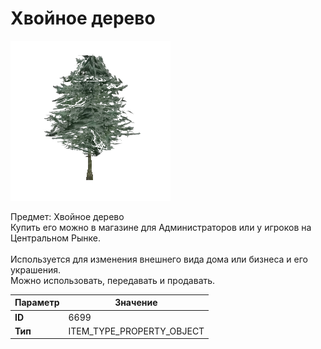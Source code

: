 # Хвойное дерево

![Item Image](../img/6699.webp?raw=true)

Предмет: Хвойное дерево<br>Купить его можно в магазине для Администраторов или у игроков на Центральном Рынке.<br><br>Используется для изменения внешнего вида дома или бизнеса и его украшения.<br>Можно использовать, передавать и продавать.


| Параметр | Значение |
|----------|----------|
| **ID** | 6699 |
| **Тип** | ITEM_TYPE_PROPERTY_OBJECT |

